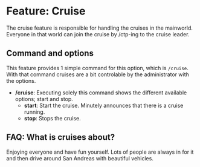 # Feature: Cruise
The cruise feature is responsible for handling the cruises in the mainworld. Everyone in that world
can join the cruise by /ctp-ing to the cruise leader.

## Command and options
This feature provides 1 simple command for this option, which is `/cruise`. With that command cruises
are a bit controlable by the administrator with the options.[]()

  * **/cruise**: Executing solely this command shows the different available options; start and stop.
    * **start**: Start the cruise. Minutely announces that there is a cruise running.
    * **stop**: Stops the cruise.

## FAQ: What is cruises about?
Enjoying everyone and have fun yourself. Lots of people are always in for it and then drive around
San Andreas with beautiful vehicles.
